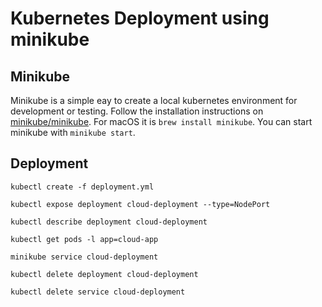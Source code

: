 # Kubernetes Deployment using minikube

## Minikube

Minikube is a simple eay to create a local kubernetes environment for development or testing.
Follow the installation instructions on [minikube/minikube](https://github.com/kubernetes/minikube). For macOS it is `brew install minikube`.
You can start minikube with `minikube start`.

## Deployment

`kubectl create -f deployment.yml`

`kubectl expose deployment cloud-deployment --type=NodePort`

`kubectl describe deployment cloud-deployment`

`kubectl get pods -l app=cloud-app`

`minikube service cloud-deployment`

`kubectl delete deployment cloud-deployment`

`kubectl delete service cloud-deployment`